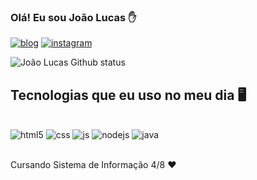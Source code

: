 ### Olá! Eu sou João Lucas ✋

[![blog](https://shields.io/website?label=SujeitoProgramador.com&style=for-the-badge&url=https://sujeitoprogramador.com)](https://JLucasFeitosa.com)
[![instagram](https://img.shields.io/badge/Instagram-E4405F?style=for-the-badge&logo=instagram&logoColor=white)](https://instagram.com/_joaolucasrf)

![João Lucas Github status](https://github-readme-stats.vercel.app/api?username=JLucasFeitosa&show_icons=true&theme=dracula)

## Tecnologias que eu uso no meu dia 🖥️

<div style="display: inline_block"><br/>
    <img algn="center" alt="html5" src="https://img.shields.io/badge/HTML5-E34F26?style=for-the-badge&logo=html5&logoColor=white" />
    <img algn="center" alt="css" src="https://img.shields.io/badge/CSS3-1572B6?style=for-the-badge&logo=css3&logoColor=white" />
    <img algn="center" alt="js" src="https://img.shields.io/badge/JavaScript-F7DF1E?style=for-the-badge&logo=javascript&logoColor=black" />
    <img algn="center" alt="nodejs" src="https://img.shields.io/badge/Node.js-43853D?style=for-the-badge&logo=node.js&logoColor=white" />
    <img algn="center" alt="java" src="https://img.shields.io/badge/Java-ED8B00?style=for-the-badge&logo=openjdk&logoColor=white">
</div></br>

Cursando Sistema de Informação 4/8 ❤️
